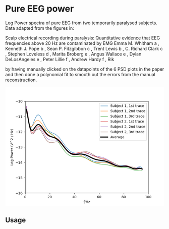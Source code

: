 # Pure EEG power

Log Power spectra of pure EEG from two temporarily paralysed
subjects. Data adapted from the figures in:

Scalp electrical recording during paralysis: Quantitative evidence that
EEG frequencies above 20 Hz are contaminated by EMG
Emma M. Whitham a , Kenneth J. Pope b , Sean P. Fitzgibbon c , Trent Lewis b ,
C. Richard Clark c , Stephen Loveless d , Marita Broberg e , Angus Wallace e ,
Dylan DeLosAngeles e , Peter Lillie f , Andrew Hardy f , Rik

by having manually clicked on the datapoints of the 6 PSD plots
in the paper and then done a polynomial fit to smooth out the errors
from the manual reconstruction.

![alt tag](individual_average.png)

## Usage

